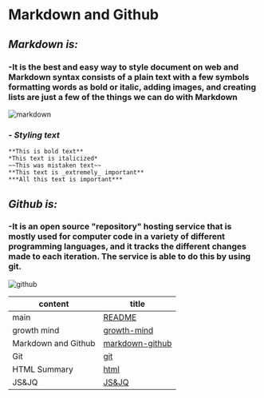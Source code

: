 # **Markdown and Github**
## ***Markdown is:***
### -**It is the best and easy way to style document on web and Markdown syntax consists of a plain text with a few symbols formatting words as bold or italic, adding images, and creating lists are just a few of the things we can do with Markdown**

![markdown](https://grafxflow.co.uk/storage/app/uploads/public/5ad/e5b/d9b/thumb_891_266_0_0_0_auto.png)

###  ***- Styling text***
```
**This is bold text**   
*This text is italicized*
~~This was mistaken text~~
**This text is _extremely_ important**
***All this text is important***
```
## ***Github is:***
### -**It is an open source "repository" hosting service that is mostly used for computer code in a variety of different programming languages, and it tracks the different changes made to each iteration. The service is able to do this by using git.**
![github](https://miro.medium.com/max/2560/1*JLYlSLSK8-AZo8gt9UdYqA.jpeg)





content  | title
------------ | -------------
main       | [README](https://amna-alhammad.github.io/reading-notes/)
growth mind   | [growth-mind](https://amna-alhammad.github.io/reading-notes/growth-mind)
Markdown and Github       |[markdown-github](https://amna-alhammad.github.io/reading-notes/markdown-github)
Git          |[git](https://amna-alhammad.github.io/reading-notes/git)
HTML Summary     |[html](https://amna-alhammad.github.io/reading-notes/html)
 JS&JQ    | [JS&JQ](https://amna-alhammad.github.io/JS&JQ)